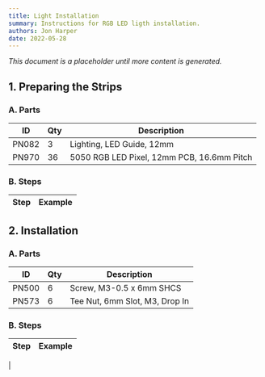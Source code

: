 ```yaml
---
title: Light Installation
summary: Instructions for RGB LED ligth installation.
authors: Jon Harper
date: 2022-05-28
---
```


*This document is a placeholder until more content is generated.*

## 1. Preparing the Strips

### A. Parts

| ID    | Qty | Description                                |
|-------|-----|--------------------------------------------|
| PN082 | 3   | Lighting, LED Guide, 12mm                  |
| PN970 | 36  | 5050 RGB LED Pixel, 12mm PCB, 16.6mm Pitch |

### B. Steps

| Step | Example |
|------|---------|

## 2. Installation

### A. Parts

| ID    | Qty | Description                         |
|-------|-----|-------------------------------------|
| PN500 | 6   | Screw, M3-0.5 x 6mm SHCS            |
| PN573 | 6   | Tee Nut, 6mm Slot, M3, Drop In      |

### B. Steps

| Step | Example |
|------|---------|
| 